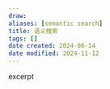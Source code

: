 ```yaml
---
draw:
aliases: [semantic search]
title: 语义搜索
tags: []
date created: 2024-06-14
date modified: 2024-11-12
---
```


excerpt

<!-- more -->
